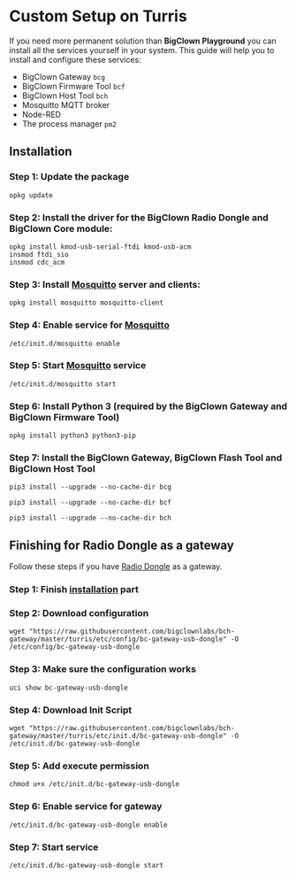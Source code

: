 # Custom Setup on Turris

If you need more permanent solution than **BigClown Playground** you can install all the services yourself in your system. This guide will help you to install and configure these services:

* BigClown Gateway `bcg`
* BigClown Firmware Tool `bcf`
* BigClown Host Tool `bch`
* Mosquitto MQTT broker
* Node-RED
* The process manager `pm2`

## Installation

### Step 1: Update the package

```text
opkg update
```

### Step 2: Install the driver for the **BigClown Radio Dongle** and **BigClown Core module**:

```text
opkg install kmod-usb-serial-ftdi kmod-usb-acm
insmod ftdi_sio
insmod cdc_acm
```

### Step 3: Install [**Mosquitto**](https://mosquitto.org/) server and clients:

```text
opkg install mosquitto mosquitto-client
```

### Step 4: Enable service for [**Mosquitto**](https://mosquitto.org/)

```text
/etc/init.d/mosquitto enable
```

### Step 5: Start [**Mosquitto**](https://mosquitto.org/) service

```text
/etc/init.d/mosquitto start
```

### Step 6: Install **Python 3** \(required by the **BigClown Gateway** and **BigClown Firmware Tool**\)

```text
opkg install python3 python3-pip
```

### Step 7: Install the **BigClown Gateway**, **BigClown Flash Tool** and **BigClown Host Tool**

```text
pip3 install --upgrade --no-cache-dir bcg
```

```text
pip3 install --upgrade --no-cache-dir bcf
```

```text
pip3 install --upgrade --no-cache-dir bch
```

## Finishing for Radio Dongle as a gateway

Follow these steps if you have [Radio Dongle](https://shop.bigclown.com/radio-dongle) as a gateway.

### Step 1: Finish [installation](custom-setup-on-turris.md#installation) part

### Step 2: Download configuration

```text
wget "https://raw.githubusercontent.com/bigclownlabs/bch-gateway/master/turris/etc/config/bc-gateway-usb-dongle" -O /etc/config/bc-gateway-usb-dongle
```

### Step 3: Make sure the configuration works

```text
uci show bc-gateway-usb-dongle
```

### Step 4: Download Init Script

```text
wget "https://raw.githubusercontent.com/bigclownlabs/bch-gateway/master/turris/etc/init.d/bc-gateway-usb-dongle" -O /etc/init.d/bc-gateway-usb-dongle
```

### Step 5: Add execute permission

```text
chmod u+x /etc/init.d/bc-gateway-usb-dongle
```

### Step 6: Enable service for gateway

```text
/etc/init.d/bc-gateway-usb-dongle enable
```

### Step 7: Start service

```text
/etc/init.d/bc-gateway-usb-dongle start
```

